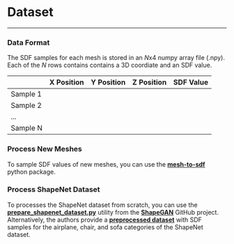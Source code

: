 # Dataset
---
### Data Format
The SDF samples for each mesh is stored in an *N*x4 numpy array file (.npy).<br>
Each of the *N* rows contains contains a 3D coordiate and an SDF value.

|           | X Position | Y Position | Z Position | SDF Value  |
| --------- | ---------- | ---------- | ---------- | ---------- |
| Sample 1  |            |            |            |            |
| Sample 2  |            |            |            |            |
| ...       |            |            |            |            |
| Sample N  |            |            |            |            |


### Process New Meshes

To sample SDF values of new meshes, you can use the **[mesh-to-sdf](https://pypi.org/project/mesh-to-sdf/)** python package.


### Process ShapeNet Dataset

To processes the ShapeNet dataset from scratch, you can use the **[prepare_shapenet_dataset.py](https://github.com/marian42/shapegan/blob/master/prepare_shapenet_dataset.py)** utility from the **[ShapeGAN](https://github.com/marian42/shapegan)** GitHub project.<br>
Alternatively, the authors provide a **[preprocessed dataset](https://ls7-data.cs.tu-dortmund.de/shape_net/ShapeNet_SDF.tar.gz)** with SDF samples for the airplane, chair, and sofa categories of the ShapeNet dataset.
